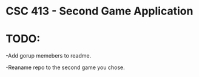 # CSC 413 - Second Game Application

# TODO:
-Add gorup memebers to readme.

-Reaname repo to the second game you chose.
